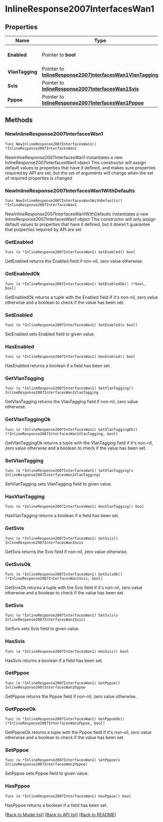 # InlineResponse2007InterfacesWan1

## Properties

Name | Type | Description | Notes
------------ | ------------- | ------------- | -------------
**Enabled** | Pointer to **bool** | Enable or disable the interface. | [optional] 
**VlanTagging** | Pointer to [**InlineResponse2007InterfacesWan1VlanTagging**](InlineResponse2007InterfacesWan1VlanTagging.md) |  | [optional] 
**Svis** | Pointer to [**InlineResponse2007InterfacesWan1Svis**](InlineResponse2007InterfacesWan1Svis.md) |  | [optional] 
**Pppoe** | Pointer to [**InlineResponse2007InterfacesWan1Pppoe**](InlineResponse2007InterfacesWan1Pppoe.md) |  | [optional] 

## Methods

### NewInlineResponse2007InterfacesWan1

`func NewInlineResponse2007InterfacesWan1() *InlineResponse2007InterfacesWan1`

NewInlineResponse2007InterfacesWan1 instantiates a new InlineResponse2007InterfacesWan1 object
This constructor will assign default values to properties that have it defined,
and makes sure properties required by API are set, but the set of arguments
will change when the set of required properties is changed

### NewInlineResponse2007InterfacesWan1WithDefaults

`func NewInlineResponse2007InterfacesWan1WithDefaults() *InlineResponse2007InterfacesWan1`

NewInlineResponse2007InterfacesWan1WithDefaults instantiates a new InlineResponse2007InterfacesWan1 object
This constructor will only assign default values to properties that have it defined,
but it doesn't guarantee that properties required by API are set

### GetEnabled

`func (o *InlineResponse2007InterfacesWan1) GetEnabled() bool`

GetEnabled returns the Enabled field if non-nil, zero value otherwise.

### GetEnabledOk

`func (o *InlineResponse2007InterfacesWan1) GetEnabledOk() (*bool, bool)`

GetEnabledOk returns a tuple with the Enabled field if it's non-nil, zero value otherwise
and a boolean to check if the value has been set.

### SetEnabled

`func (o *InlineResponse2007InterfacesWan1) SetEnabled(v bool)`

SetEnabled sets Enabled field to given value.

### HasEnabled

`func (o *InlineResponse2007InterfacesWan1) HasEnabled() bool`

HasEnabled returns a boolean if a field has been set.

### GetVlanTagging

`func (o *InlineResponse2007InterfacesWan1) GetVlanTagging() InlineResponse2007InterfacesWan1VlanTagging`

GetVlanTagging returns the VlanTagging field if non-nil, zero value otherwise.

### GetVlanTaggingOk

`func (o *InlineResponse2007InterfacesWan1) GetVlanTaggingOk() (*InlineResponse2007InterfacesWan1VlanTagging, bool)`

GetVlanTaggingOk returns a tuple with the VlanTagging field if it's non-nil, zero value otherwise
and a boolean to check if the value has been set.

### SetVlanTagging

`func (o *InlineResponse2007InterfacesWan1) SetVlanTagging(v InlineResponse2007InterfacesWan1VlanTagging)`

SetVlanTagging sets VlanTagging field to given value.

### HasVlanTagging

`func (o *InlineResponse2007InterfacesWan1) HasVlanTagging() bool`

HasVlanTagging returns a boolean if a field has been set.

### GetSvis

`func (o *InlineResponse2007InterfacesWan1) GetSvis() InlineResponse2007InterfacesWan1Svis`

GetSvis returns the Svis field if non-nil, zero value otherwise.

### GetSvisOk

`func (o *InlineResponse2007InterfacesWan1) GetSvisOk() (*InlineResponse2007InterfacesWan1Svis, bool)`

GetSvisOk returns a tuple with the Svis field if it's non-nil, zero value otherwise
and a boolean to check if the value has been set.

### SetSvis

`func (o *InlineResponse2007InterfacesWan1) SetSvis(v InlineResponse2007InterfacesWan1Svis)`

SetSvis sets Svis field to given value.

### HasSvis

`func (o *InlineResponse2007InterfacesWan1) HasSvis() bool`

HasSvis returns a boolean if a field has been set.

### GetPppoe

`func (o *InlineResponse2007InterfacesWan1) GetPppoe() InlineResponse2007InterfacesWan1Pppoe`

GetPppoe returns the Pppoe field if non-nil, zero value otherwise.

### GetPppoeOk

`func (o *InlineResponse2007InterfacesWan1) GetPppoeOk() (*InlineResponse2007InterfacesWan1Pppoe, bool)`

GetPppoeOk returns a tuple with the Pppoe field if it's non-nil, zero value otherwise
and a boolean to check if the value has been set.

### SetPppoe

`func (o *InlineResponse2007InterfacesWan1) SetPppoe(v InlineResponse2007InterfacesWan1Pppoe)`

SetPppoe sets Pppoe field to given value.

### HasPppoe

`func (o *InlineResponse2007InterfacesWan1) HasPppoe() bool`

HasPppoe returns a boolean if a field has been set.


[[Back to Model list]](../README.md#documentation-for-models) [[Back to API list]](../README.md#documentation-for-api-endpoints) [[Back to README]](../README.md)


